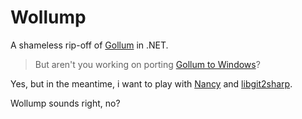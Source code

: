 # Wollump

A shameless rip-off of [Gollum](http://github.com/gollum/gollum) in .NET.

> But aren't you working on porting [Gollum to Windows](http://github.com/gollum/gollum-lib/pull/16)?

Yes, but in the meantime, i want to play with [Nancy](http://nancyfx.org) and [libgit2sharp](http://github.com/libgit2/libgit2sharp).

Wollump sounds right, no?

